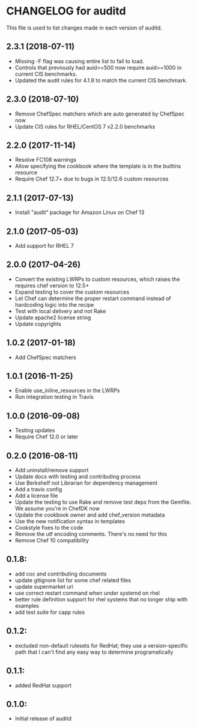 # CHANGELOG for auditd

This file is used to list changes made in each version of auditd.

## 2.3.1 (2018-07-11)

- Missing -F flag was causing entire list to fail to load.
- Controls that previously had auid>=500 now require auid>=1000 in current CIS benchmarks.
- Updated the audit rules for 4.1.8 to match the current CIS benchmark.

## 2.3.0 (2018-07-10)

- Remove ChefSpec matchers which are auto generated by ChefSpec now
- Update CIS rules for RHEL/CentOS 7 v2.2.0 benchmarks

## 2.2.0 (2017-11-14)

- Resolve FC108 warnings
- Allow specifying the cookbook where the template is in the builtins resource
- Require Chef 12.7+ due to bugs in 12.5/12.6 custom resources

## 2.1.1 (2017-07-13)

- Install "audit" package for Amazon Linux on Chef 13

## 2.1.0 (2017-05-03)

- Add support for RHEL 7

## 2.0.0 (2017-04-26)

- Convert the existing LWRPs to custom resources, which raises the requires chef version to 12.5+
- Expand testing to cover the custom resources
- Let Chef can determine the proper restart command instead of hardcoding logic into the recipe
- Test with local delivery and not Rake
- Update apache2 license string
- Update copyrights

## 1.0.2 (2017-01-18)

- Add ChefSpec matchers

## 1.0.1 (2016-11-25)

- Enable use_inline_resources in the LWRPs
- Run integration testing in Travis

## 1.0.0 (2016-09-08)

- Testing updates
- Require Chef 12.0 or later

## 0.2.0 (2016-08-11)

- Add uninstall/remove support
- Update docs with testing and contributing process
- Use Berkshelf not Librarian for dependency management
- Add a travis config
- Add a license file
- Update the testing to use Rake and remove test deps from the Gemfile. We assume you're in ChefDK now
- Update the cookbook owner and add chef_version metadata
- Use the new notification syntax in templates
- Cookstyle fixes to the code
- Remove the utf encoding comments. There's no need for this
- Remove Chef 10 compatibility

## 0.1.8:

- add coc and contributing documents
- update gitignore list for some chef related files
- update supermarket uri
- use correct restart command when under systemd on rhel
- better rule definition support for rhel systems that no longer ship with examples
- add test suite for capp rules

## 0.1.2:

- excluded non-default rulesets for RedHat; they use a version-specific path that I can't find any easy way to determine programatically

## 0.1.1:

- added RedHat support

## 0.1.0:

- Initial release of auditd
